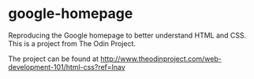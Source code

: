 # google-homepage
Reproducing the Google homepage to better understand HTML and CSS. This is a project from The Odin Project.

The project can be found at http://www.theodinproject.com/web-development-101/html-css?ref=lnav
